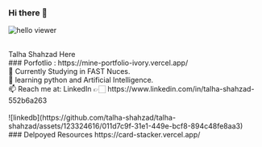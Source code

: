 ### Hi there 👋
![hello viewer](https://github.com/talha-shahzad/talha-shahzad/assets/123324616/bbd1ddc8-f2d6-4680-a29c-c94171b63afe)

<br>
Talha Shahzad Here<br>
### Porfotlio : https://mine-portfolio-ivory.vercel.app/
<br>
🔭 Currently Studying in FAST Nuces.<br>
🌱 learning python and Artificial Intelligence.<br>
📫  Reach me at: LinkedIn 👉🏻 https://www.linkedin.com/in/talha-shahzad-552b6a263<br>
<br>
![linkedb](https://github.com/talha-shahzad/talha-shahzad/assets/123324616/011d7c9f-31e1-449e-bcf8-894c48fe8aa3)
<br>
### Delpoyed Resources
https://card-stacker.vercel.app/
<br>

<!--
**talha-shahzad/talha-shahzad** is a ✨ _special_ ✨ repository because its `README.md` (this file) appears on your GitHub profile.

Here are some ideas to get you started:


- 👯 I’m looking to collaborate on ...
- 🤔 I’m looking for help with ...
- 💬 Ask me about ...
- 😄 Pronouns: ...
- ⚡ Fun fact: ...
-->
